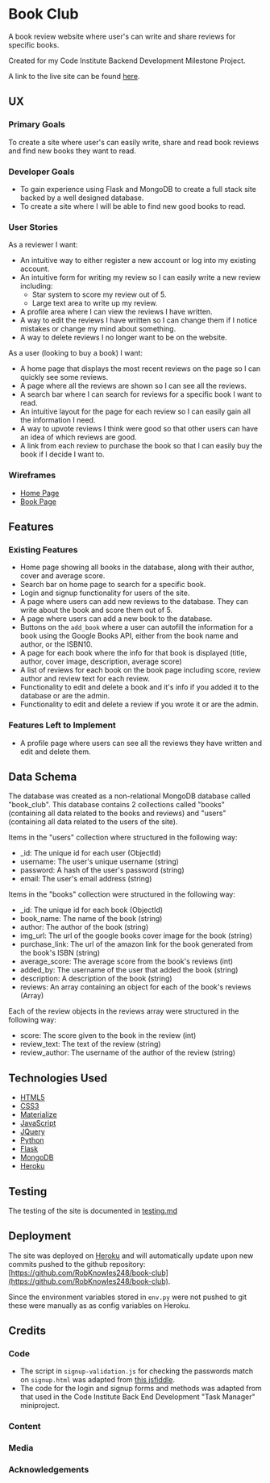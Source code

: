 # Book Club

A book review website where user's can write and share reviews for specific books.

Created for my Code Institute Backend Development Milestone Project.

A link to the live site can be found [here](https://book-club-rob.herokuapp.com/).
 
## UX
 
### Primary Goals

To create a site where user's can easily write, share and read book reviews and find new books they want to read.

### Developer Goals

- To gain experience using Flask and MongoDB to create a full stack site backed by a well designed database.
- To create a site where I will be able to find new good books to read.

### User Stories

As a reviewer I want:

- An intuitive way to either register a new account or log into my existing account.
- An intuitive form for writing my review so I can easily write a new review including:
    - Star system to score my review out of 5.
    - Large text area to write up my review.
- A profile area where I can view the reviews I have written.
- A way to edit the reviews I have written so I can change them if I notice mistakes or change my mind about something.
- A way to delete reviews I no longer want to be on the website.

As a user (looking to buy a book) I want:

- A home page that displays the most recent reviews on the page so I can quickly see some reviews.
- A page where all the reviews are shown so I can see all the reviews.
- A search bar where I can search for reviews for a specific book I want to read.
- An intuitive layout for the page for each review so I can easily gain all the information I need.
- A way to upvote reviews I think were good so that other users can have an idea of which reviews are good.
- A link from each review to purchase the book so that I can easily buy the book if I decide I want to.

### Wireframes

- [Home Page](static/wireframes/home-page.pdf)
- [Book Page](static/wireframes/book-page.pdf)

## Features
 
### Existing Features

- Home page showing all books in the database, along with their author, cover and average score.
- Search bar on home page to search for a specific book.
- Login and signup functionality for users of the site.
- A page where users can add new reviews to the database. They can write about the book and score them out of 5.
- A page where users can add a new book to the database.
- Buttons on the `add_book` where a user can autofill the information for a book using the Google Books API, either from the book name and author, or the ISBN10.
- A page for each book where the info for that book is displayed (title, author, cover image, description, average score)
- A list of reviews for each book on the book page including score, review author and review text for each review.
- Functionality to edit and delete a book and it's info if you added it to the database or are the admin.
- Functionality to edit and delete a review if you wrote it or are the admin.

### Features Left to Implement

- A profile page where users can see all the reviews they have written and edit and delete them.

## Data Schema

The database was created as a non-relational MongoDB database called "book_club". This database contains 2 collections called "books" (containing all data related to the books and reviews) and "users" (containing all data related to the users of the site).

Items in the "users" collection where structured in the following way:
- _id: The unique id for each user (ObjectId)
- username: The user's unique username (string)
- password: A hash of the user's password (string)
- email: The user's email address (string)

Items in the "books" collection were structured in the following way:
- _id: The unique id for each book (ObjectId)
- book_name: The name of the book (string)
- author: The author of the book (string)
- img_url: The url of the google books cover image for the book (string)
- purchase_link: The url of the amazon link for the book generated from the book's ISBN (string)
- average_score: The average score from the book's reviews (int)
- added_by: The username of the user that added the book (string)
- description: A description of the book (string)
- reviews: An array containing an object for each of the book's reviews (Array)

Each of the review objects in the reviews array were structured in the following way:
- score: The score given to the book in the review (int)
- review_text: The text of the review (string)
- review_author: The username of the author of the review (string)

## Technologies Used

- [HTML5](https://en.wikipedia.org/wiki/HTML#:~:text=Hypertext%20Markup%20Language%20(HTML)%20is,scripting%20languages%20such%20as%20JavaScript.)
- [CSS3](https://en.wikipedia.org/wiki/CSS)
- [Materialize](https://materializecss.com/)
- [JavaScript](https://en.wikipedia.org/wiki/JavaScript)
- [JQuery](https://jquery.com)
- [Python](https://en.wikipedia.org/wiki/Python_(programming_language))
- [Flask](https://en.wikipedia.org/wiki/Flask_(web_framework))
- [MongoDB](https://www.mongodb.com/1)
- [Heroku](https://en.wikipedia.org/wiki/Heroku)

## Testing

The testing of the site is documented in [testing.md](testing.md)

## Deployment

The site was deployed on [Heroku](https://heroku.com/) and will automatically update upon new commits pushed to the github repository: [https://github.com/RobKnowles248/book-club](https://github.com/RobKnowles248/book-club).

Since the environment variables stored in `env.py` were not pushed to git these were manually as as config variables on Heroku.

## Credits

### Code

- The script in `signup-validation.js` for checking the passwords match on `signup.html` was adapted from [this jsfiddle](http://jsfiddle.net/SirusDoma/ayf832td/).
- The code for the login and signup forms and methods was adapted from that used in the Code Institute Back End Development "Task Manager" miniproject.

### Content

### Media

### Acknowledgements